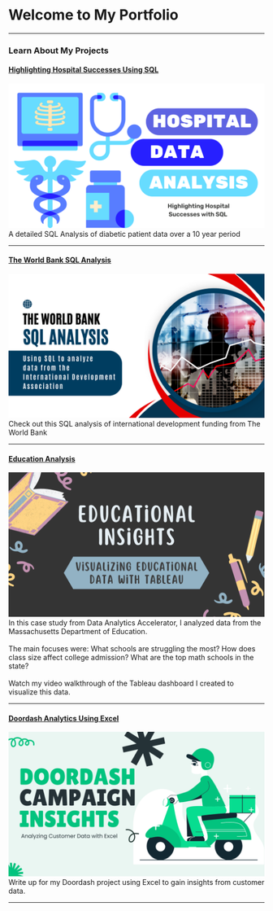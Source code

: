 # Welcome to My Portfolio

---

### Learn About My Projects

#### [Highlighting Hospital Successes Using SQL](/SQLHealthcare/healthcare.md)
[<img src="SQLHealthcare/hospital.png?raw=true"/>](/SQLHealthcare/healthcare.md)
A detailed SQL Analysis of diabetic patient data over a 10 year period

---

#### [The World Bank SQL Analysis](/files/WorldBank.md)
[<img src="files/The World Bank.png?raw=true"/>](/files/WorldBank.md)
Check out this SQL analysis of international development funding from The World Bank

---

#### [Education Analysis](https://www.linkedin.com/pulse/gaining-insights-education-data-visualization-video-webb-kimmel-in5ue/?trackingId=N8FwLq98TqiYbO7ezlY0Ag%3D%3D)
[<img src="images/Educational Insights.png?raw=true"/>](https://www.linkedin.com/pulse/gaining-insights-education-data-visualization-video-webb-kimmel-in5ue/?trackingId=N8FwLq98TqiYbO7ezlY0Ag%3D%3D)
In this case study from Data Analytics Accelerator, I analyzed data from the Massachusetts Department of Education. <br><br>
The main focuses were:
What schools are struggling the most?
How does class size affect college admission?
What are the top math schools in the state? <br><br>
Watch my video walkthrough of the Tableau dashboard I created to visualize this data.

---

#### [Doordash Analytics Using Excel](https://www.linkedin.com/pulse/doordash-analysis-impact-promotional-campaigns-webb-kimmel-6hcqe/?trackingId=S%2FfcLLnMS4SnlsEXk3jgmw%3D%3D)
[<img src="images/Doordash.png?raw=true"/>](https://www.linkedin.com/pulse/doordash-analysis-impact-promotional-campaigns-webb-kimmel-6hcqe/?trackingId=S%2FfcLLnMS4SnlsEXk3jgmw%3D%3D)
Write up for my Doordash project using Excel to gain insights from customer data. 

---

<!-- ### Category Name 2

- [Project 1 Title](http://example.com/)
- [Project 2 Title](http://example.com/)
- [Project 3 Title](http://example.com/)
- [Project 4 Title](http://example.com/)
- [Project 5 Title](http://example.com/)

--- -->




